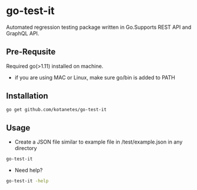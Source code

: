 # go-test-it
Automated regression testing package written in Go.Supports REST API and GraphQL API.

## Pre-Requsite
  Required go(>1.11) installed on machine.
   * if you are using MAC or Linux, make sure go/bin is added to PATH
 
## Installation
   ```bash
   go get github.com/kotanetes/go-test-it
   ```
## Usage
  * Create a JSON file similar to example file in /test/example.json in any directory
  ```bash
  go-test-it
  ```
  * Need help?
  ```bash
  go-test-it -help
  ```
  

